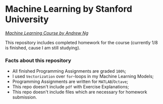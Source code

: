 # Machine Learning by Stanford University

_[Machine Learning Course by Andrew Ng](https://www.coursera.org/learn/machine-learning)_

This repository includes completed homework for the course (currently 1/8 is finished, cause I am still studying).

### Facts about this repository

- All finished Programming Assignments are graded `100%`;
- I used `Vectorization` over `for`-loops in my Machine Learning Models;
- Programming Assignments are written for `MATLAB`/`Octave`;
- This repo doesn't include `pdf` with Exercise Explanations;
- This repo doesn't include files which are necessary for homework submission.